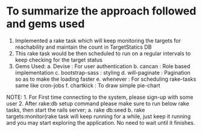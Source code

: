 # To summarize the approach followed and gems used
1. Implemented a rake task which will keep monitoring the targets for reachability and maintain the count in TargetStatics DB
2. This rake task would be then scheduled to run on a regular intervals to keep checking for the target status
3. Gems Used:
 a. Devise : For user authentication
 b. cancan : Role based implementation
 c. bootstrap-sass : styling 
 d. will-paginate : Pagination so as to make the loading faster
 e. whenever : For scheduling rake-tasks same like cron-jobs
 f. chartkick : To draw simple pie-chart

NOTE: 1. For First time connecting to the system, please sign-up with some user
      2. After rake:db setup command please make sure to run below rake tasks, then start the rails server;
            a. rake db:seed
            b. rake targets:monitor(rake task will keep running for a while, just keep it running and you may start exploring the application. No need to wait until it finishes.
